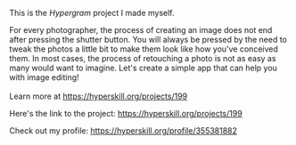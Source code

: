 This is the *Hypergram* project I made myself.


For every photographer, the process of creating an image does not end after pressing the shutter button. You will always be pressed by the need to tweak the photos a little bit to make them look like how you've conceived them. In most cases, the process of retouching a photo is not as easy as many would want to imagine. Let's create a simple app that can help you with image editing!<br/><br/>Learn more at <a href="https://hyperskill.org/projects/199?utm_source=ide&utm_medium=ide&utm_campaign=ide&utm_content=project-card">https://hyperskill.org/projects/199</a>

Here's the link to the project: https://hyperskill.org/projects/199

Check out my profile: https://hyperskill.org/profile/355381882
